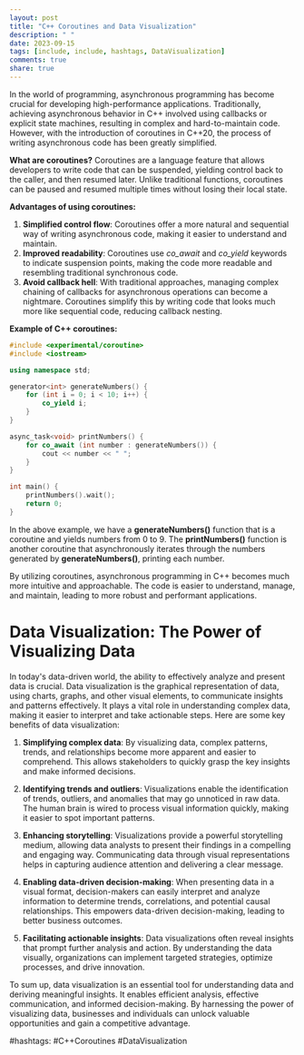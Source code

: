 ```yaml
---
layout: post
title: "C++ Coroutines and Data Visualization"
description: " "
date: 2023-09-15
tags: [include, include, hashtags, DataVisualization]
comments: true
share: true
---
```


In the world of programming, asynchronous programming has become crucial for developing high-performance applications. Traditionally, achieving asynchronous behavior in C++ involved using callbacks or explicit state machines, resulting in complex and hard-to-maintain code. However, with the introduction of coroutines in C++20, the process of writing asynchronous code has been greatly simplified.

**What are coroutines?**
Coroutines are a language feature that allows developers to write code that can be suspended, yielding control back to the caller, and then resumed later. Unlike traditional functions, coroutines can be paused and resumed multiple times without losing their local state. 

**Advantages of using coroutines:**
1. **Simplified control flow**: Coroutines offer a more natural and sequential way of writing asynchronous code, making it easier to understand and maintain.
2. **Improved readability**: Coroutines use *co_await* and *co_yield* keywords to indicate suspension points, making the code more readable and resembling traditional synchronous code.
3. **Avoid callback hell**: With traditional approaches, managing complex chaining of callbacks for asynchronous operations can become a nightmare. Coroutines simplify this by writing code that looks much more like sequential code, reducing callback nesting.

**Example of C++ coroutines:**

```cpp
#include <experimental/coroutine>
#include <iostream>

using namespace std;

generator<int> generateNumbers() {
    for (int i = 0; i < 10; i++) {
        co_yield i;
    }
}

async_task<void> printNumbers() {
    for co_await (int number : generateNumbers()) {
        cout << number << " ";
    }
}

int main() {
    printNumbers().wait();
    return 0;
}
```

In the above example, we have a **generateNumbers()** function that is a coroutine and yields numbers from 0 to 9. The **printNumbers()** function is another coroutine that asynchronously iterates through the numbers generated by **generateNumbers()**, printing each number.

By utilizing coroutines, asynchronous programming in C++ becomes much more intuitive and approachable. The code is easier to understand, manage, and maintain, leading to more robust and performant applications.

# Data Visualization: The Power of Visualizing Data

In today's data-driven world, the ability to effectively analyze and present data is crucial. Data visualization is the graphical representation of data, using charts, graphs, and other visual elements, to communicate insights and patterns effectively. It plays a vital role in understanding complex data, making it easier to interpret and take actionable steps. Here are some key benefits of data visualization:

1. **Simplifying complex data**: By visualizing data, complex patterns, trends, and relationships become more apparent and easier to comprehend. This allows stakeholders to quickly grasp the key insights and make informed decisions.

2. **Identifying trends and outliers**: Visualizations enable the identification of trends, outliers, and anomalies that may go unnoticed in raw data. The human brain is wired to process visual information quickly, making it easier to spot important patterns.

3. **Enhancing storytelling**: Visualizations provide a powerful storytelling medium, allowing data analysts to present their findings in a compelling and engaging way. Communicating data through visual representations helps in capturing audience attention and delivering a clear message.

4. **Enabling data-driven decision-making**: When presenting data in a visual format, decision-makers can easily interpret and analyze information to determine trends, correlations, and potential causal relationships. This empowers data-driven decision-making, leading to better business outcomes.

5. **Facilitating actionable insights**: Data visualizations often reveal insights that prompt further analysis and action. By understanding the data visually, organizations can implement targeted strategies, optimize processes, and drive innovation.

To sum up, data visualization is an essential tool for understanding data and deriving meaningful insights. It enables efficient analysis, effective communication, and informed decision-making. By harnessing the power of visualizing data, businesses and individuals can unlock valuable opportunities and gain a competitive advantage.

#hashtags: #C++Coroutines #DataVisualization